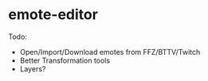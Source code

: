 # emote-editor

Todo:
- Open/Import/Download emotes from FFZ/BTTV/Twitch
- Better Transformation tools
- Layers?
